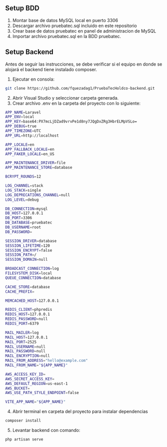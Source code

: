 ## Setup BDD

1. Montar base de datos MySQL local en puerto 3306
2. Descargar archivo pruebatec.sql incluido en este repositorio
3. Crear base de datos pruebatec en panel de administracion de MySQL
4. Importar archivo pruebatec.sql en la BDD pruebatec.

## Setup Backend

Antes de seguir las instrucciones, se debe verificar si el equipo en donde se alojará el backend tiene instalado composer.

1. Ejecutar en consola:
```bash
git clone https://github.com/fquezadag1/PruebaTecHoldco-backend.git
```
2. Abrir Visual Studio y seleccionar carpeta generada.
3. Crear archivo .env en la carpeta del proyecto con lo siguiente:
```bash
APP_NAME=Laravel
APP_ENV=local
APP_KEY=base64:PX7mcLjDZad9vrvPe1d8ny7JQgDxZRg3HbrELMpVSLo=
APP_DEBUG=true
APP_TIMEZONE=UTC
APP_URL=http://localhost

APP_LOCALE=en
APP_FALLBACK_LOCALE=en
APP_FAKER_LOCALE=en_US

APP_MAINTENANCE_DRIVER=file
APP_MAINTENANCE_STORE=database

BCRYPT_ROUNDS=12

LOG_CHANNEL=stack
LOG_STACK=single
LOG_DEPRECATIONS_CHANNEL=null
LOG_LEVEL=debug

DB_CONNECTION=mysql
DB_HOST=127.0.0.1
DB_PORT=3306
DB_DATABASE=pruebatec
DB_USERNAME=root
DB_PASSWORD=

SESSION_DRIVER=database
SESSION_LIFETIME=120
SESSION_ENCRYPT=false
SESSION_PATH=/
SESSION_DOMAIN=null

BROADCAST_CONNECTION=log
FILESYSTEM_DISK=local
QUEUE_CONNECTION=database

CACHE_STORE=database
CACHE_PREFIX=

MEMCACHED_HOST=127.0.0.1

REDIS_CLIENT=phpredis
REDIS_HOST=127.0.0.1
REDIS_PASSWORD=null
REDIS_PORT=6379

MAIL_MAILER=log
MAIL_HOST=127.0.0.1
MAIL_PORT=2525
MAIL_USERNAME=null
MAIL_PASSWORD=null
MAIL_ENCRYPTION=null
MAIL_FROM_ADDRESS="hello@example.com"
MAIL_FROM_NAME="${APP_NAME}"

AWS_ACCESS_KEY_ID=
AWS_SECRET_ACCESS_KEY=
AWS_DEFAULT_REGION=us-east-1
AWS_BUCKET=
AWS_USE_PATH_STYLE_ENDPOINT=false

VITE_APP_NAME="${APP_NAME}"

```
4. Abrir terminal en carpeta del proyecto para instalar dependencias 
```bash
composer install
```
5. Levantar backend con comando: 
```bash
php artisan serve 
```
